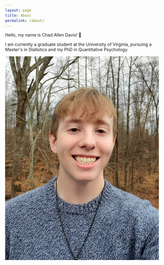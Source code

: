 ```yaml
---
layout: page
title: About
permalink: /about/
---
```

Hello, my name is Chad Allen Davis! 👋

I am currently a graduate student at the University of Virginia, pursuing a Master's in Statistics and my PhD in Quantitative Psychology.

![Me](images/IMG_5425.jpg)
